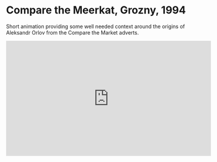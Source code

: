 # Compare the Meerkat, Grozny, 1994
Short animation providing some well needed context around the origins of Aleksandr Orlov from the Compare the Market adverts.
<br/>
<iframe width="560" height="315" src="https://www.youtube.com/embed/sh1sfoiAswA" title="YouTube video player" frameborder="0" allow="accelerometer; autoplay; clipboard-write; encrypted-media; gyroscope; picture-in-picture" allowfullscreen></iframe>
